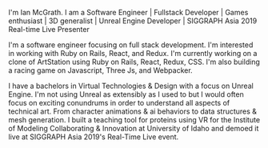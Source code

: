 I'm Ian McGrath.
I am a Software Engineer | Fullstack Developer | Games enthusiast | 3D generalist | Unreal Engine Developer | SIGGRAPH Asia 2019 Real-time Live Presenter


I'm a software engineer focusing on full stack development. I'm interested in working with Ruby on Rails, React, and Redux. I'm currently working on a clone of ArtStation using Ruby on Rails, React, Redux, CSS. I'm also building a racing game on Javascript, Three Js, and Webpacker.

I have a bachelors in Virtual Technologies & Design with a focus on Unreal Engine. I'm not using Unreal as extensibly as I used to but I would often focus on exciting conundrums in order to understand all aspects of technical art. From character animations & ai behaviors to data structures & mesh generation. I built a teaching tool for proteins using VR for the Institute of Modeling Collaborating & Innovation at University of Idaho and demoed it live at SIGGRAPH Asia 2019's Real-Time Live event.
